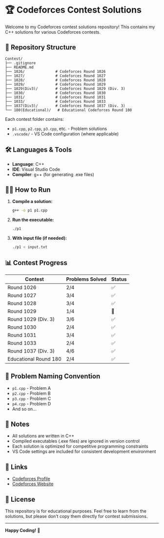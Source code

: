 # 🏆 Codeforces Contest Solutions

Welcome to my Codeforces contest solutions repository! This contains my C++ solutions for various Codeforces contests.

## 📁 Repository Structure

```
Contest/
├── .gitignore
├── README.md
├── 1026/              # Codeforces Round 1026
├── 1027/              # Codeforces Round 1027
├── 1028/              # Codeforces Round 1028
├── 1029/              # Codeforces Round 1029
├── 1029(Div3)/        # Codeforces Round 1029 (Div. 3)
├── 1030/              # Codeforces Round 1030
├── 1031/              # Codeforces Round 1031
├── 1033/              # Codeforces Round 1033
├── 1037(Div3)/        # Codeforces Round 1037 (Div. 3)
└── 180(Educational)/   # Educational Codeforces Round 180
```

Each contest folder contains:
- `p1.cpp`, `p2.cpp`, `p3.cpp`, etc. - Problem solutions
- `.vscode/` - VS Code configuration (where applicable)

## 🛠️ Languages & Tools

- **Language**: C++
- **IDE**: Visual Studio Code
- **Compiler**: g++ (for generating .exe files)

## 🏃‍♂️ How to Run

1. **Compile a solution:**
   ```bash
   g++ -o p1 p1.cpp
   ```

2. **Run the executable:**
   ```bash
   ./p1
   ```

3. **With input file (if needed):**
   ```bash
   ./p1 < input.txt
   ```

## 📊 Contest Progress

| Contest | Problems Solved | Status |
|---------|----------------|--------|
| Round 1026 | 2/4 | ✅ |
| Round 1027 | 3/4 | ✅ |
| Round 1028 | 3/4 | ✅ |
| Round 1029 | 1/4 | 🔄 |
| Round 1029 (Div. 3) | 3/6 | ✅ |
| Round 1030 | 2/4 | ✅ |
| Round 1031 | 3/4 | ✅ |
| Round 1033 | 2/4 | ✅ |
| Round 1037 (Div. 3) | 4/6 | ✅ |
| Educational Round 180 | 2/4 | ✅ |

## 🎯 Problem Naming Convention

- `p1.cpp` - Problem A
- `p2.cpp` - Problem B  
- `p3.cpp` - Problem C
- `p4.cpp` - Problem D
- And so on...

## 📝 Notes

- All solutions are written in C++
- Compiled executables (.exe files) are ignored in version control
- Each solution is optimized for competitive programming constraints
- VS Code settings are included for consistent development environment

## 🔗 Links

- [Codeforces Profile](https://codeforces.com/profile/gyanchandra2910)
- [Codeforces Website](https://codeforces.com/)

## 📄 License

This repository is for educational purposes. Feel free to learn from the solutions, but please don't copy them directly for contest submissions.

---

**Happy Coding!** 🚀
